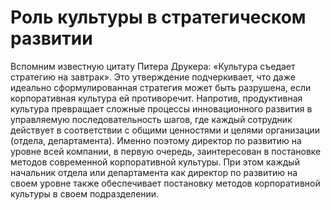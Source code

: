 # Роль культуры в стратегическом развитии

Вспомним известную цитату Питера Друкера: «Культура съедает стратегию на завтрак». Это утверждение подчеркивает, что даже идеально сформулированная стратегия может быть разрушена, если корпоративная культура ей противоречит. Напротив, продуктивная культура превращает сложные процессы инновационного развития в управляемую последовательность шагов, где каждый сотрудник действует в соответствии с общими ценностями и целями организации (отдела, департамента). Именно поэтому директор по развитию на уровне всей компании, в первую очередь, заинтересован в постановке методов современной корпоративной культуры. При этом каждый начальник отдела или департамента как директор по развитию на своем уровне также обеспечивает постановку методов корпоративной культуры в своем подразделении.
